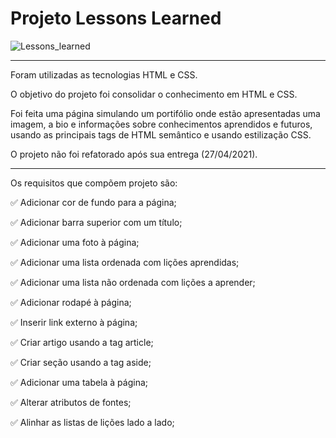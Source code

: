 # Projeto Lessons Learned

![Lessons_learned](https://user-images.githubusercontent.com/82068881/124369908-6928c380-dc47-11eb-9c3b-4d1581a02310.png)
***
Foram utilizadas as tecnologias HTML e CSS.

O objetivo do projeto foi consolidar o conhecimento em HTML e CSS.

Foi feita uma página simulando um portifólio onde estão apresentadas uma imagem, a bio e informações sobre conhecimentos aprendidos e futuros, usando as
principais tags de HTML semântico e usando estilização CSS.

O projeto não foi refatorado após sua entrega (27/04/2021).
***
Os requisitos que compõem projeto são:

:white_check_mark: Adicionar cor de fundo para a página;

:white_check_mark: Adicionar barra superior com um título;

:white_check_mark: Adicionar uma foto à página;

:white_check_mark: Adicionar uma lista ordenada com lições aprendidas;

:white_check_mark: Adicionar uma lista não ordenada com lições a aprender;

:white_check_mark: Adicionar rodapé à página;

:white_check_mark: Inserir link externo à página;

:white_check_mark: Criar artigo usando a tag article;

:white_check_mark: Criar seção usando a tag aside;

:white_check_mark: Adicionar uma tabela à página;

:white_check_mark: Alterar atributos de fontes;

:white_check_mark: Alinhar as listas de lições lado a lado;
